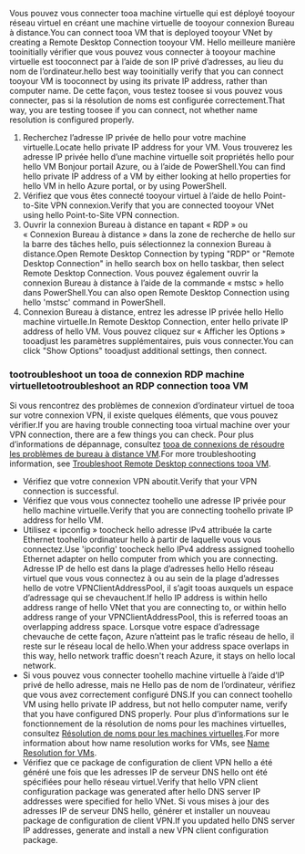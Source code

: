 <span data-ttu-id="ddbca-101">Vous pouvez vous connecter tooa machine virtuelle qui est déployé tooyour réseau virtuel en créant une machine virtuelle de tooyour connexion Bureau à distance.</span><span class="sxs-lookup"><span data-stu-id="ddbca-101">You can connect tooa VM that is deployed tooyour VNet by creating a Remote Desktop Connection tooyour VM.</span></span> <span data-ttu-id="ddbca-102">Hello meilleure manière tooinitially vérifier que vous pouvez vous connecter à tooyour machine virtuelle est tooconnect par à l’aide de son IP privé d’adresses, au lieu du nom de l’ordinateur.</span><span class="sxs-lookup"><span data-stu-id="ddbca-102">hello best way tooinitially verify that you can connect tooyour VM is tooconnect by using its private IP address, rather than computer name.</span></span> <span data-ttu-id="ddbca-103">De cette façon, vous testez toosee si vous pouvez vous connecter, pas si la résolution de noms est configurée correctement.</span><span class="sxs-lookup"><span data-stu-id="ddbca-103">That way, you are testing toosee if you can connect, not whether name resolution is configured properly.</span></span> 

1. <span data-ttu-id="ddbca-104">Recherchez l’adresse IP privée de hello pour votre machine virtuelle.</span><span class="sxs-lookup"><span data-stu-id="ddbca-104">Locate hello private IP address for your VM.</span></span> <span data-ttu-id="ddbca-105">Vous trouverez les adresse IP privée hello d’une machine virtuelle soit propriétés hello pour hello VM Bonjour portail Azure, ou à l’aide de PowerShell.</span><span class="sxs-lookup"><span data-stu-id="ddbca-105">You can find hello private IP address of a VM by either looking at hello properties for hello VM in hello Azure portal, or by using PowerShell.</span></span>
2. <span data-ttu-id="ddbca-106">Vérifiez que vous êtes connecté tooyour virtuel à l’aide de hello Point-to-Site VPN connexion.</span><span class="sxs-lookup"><span data-stu-id="ddbca-106">Verify that you are connected tooyour VNet using hello  Point-to-Site VPN connection.</span></span> 
3. <span data-ttu-id="ddbca-107">Ouvrir la connexion Bureau à distance en tapant « RDP » ou « Connexion Bureau à distance » dans la zone de recherche de hello sur la barre des tâches hello, puis sélectionnez la connexion Bureau à distance.</span><span class="sxs-lookup"><span data-stu-id="ddbca-107">Open Remote Desktop Connection by typing "RDP" or "Remote Desktop Connection" in hello search box on hello taskbar, then select Remote Desktop Connection.</span></span> <span data-ttu-id="ddbca-108">Vous pouvez également ouvrir la connexion Bureau à distance à l’aide de la commande « mstsc » hello dans PowerShell.</span><span class="sxs-lookup"><span data-stu-id="ddbca-108">You can also open Remote Desktop Connection using hello 'mstsc' command in PowerShell.</span></span> 
3. <span data-ttu-id="ddbca-109">Connexion Bureau à distance, entrez les adresse IP privée hello Hello machine virtuelle.</span><span class="sxs-lookup"><span data-stu-id="ddbca-109">In Remote Desktop Connection, enter hello private IP address of hello VM.</span></span> <span data-ttu-id="ddbca-110">Vous pouvez cliquez sur « Afficher les Options » tooadjust les paramètres supplémentaires, puis vous connecter.</span><span class="sxs-lookup"><span data-stu-id="ddbca-110">You can click "Show Options" tooadjust additional settings, then connect.</span></span>

### <a name="tootroubleshoot-an-rdp-connection-tooa-vm"></a><span data-ttu-id="ddbca-111">tootroubleshoot un tooa de connexion RDP machine virtuelle</span><span class="sxs-lookup"><span data-stu-id="ddbca-111">tootroubleshoot an RDP connection tooa VM</span></span>

<span data-ttu-id="ddbca-112">Si vous rencontrez des problèmes de connexion d’ordinateur virtuel de tooa sur votre connexion VPN, il existe quelques éléments, que vous pouvez vérifier.</span><span class="sxs-lookup"><span data-stu-id="ddbca-112">If you are having trouble connecting tooa virtual machine over your VPN connection, there are a few things you can check.</span></span> <span data-ttu-id="ddbca-113">Pour plus d’informations de dépannage, consultez [tooa de connexions de résoudre les problèmes de bureau à distance VM](../articles/virtual-machines/windows/troubleshoot-rdp-connection.md).</span><span class="sxs-lookup"><span data-stu-id="ddbca-113">For more troubleshooting information, see [Troubleshoot Remote Desktop connections tooa VM](../articles/virtual-machines/windows/troubleshoot-rdp-connection.md).</span></span>

- <span data-ttu-id="ddbca-114">Vérifiez que votre connexion VPN aboutit.</span><span class="sxs-lookup"><span data-stu-id="ddbca-114">Verify that your VPN connection is successful.</span></span>
- <span data-ttu-id="ddbca-115">Vérifiez que vous vous connectez toohello une adresse IP privée pour hello machine virtuelle.</span><span class="sxs-lookup"><span data-stu-id="ddbca-115">Verify that you are connecting toohello private IP address for hello VM.</span></span>
- <span data-ttu-id="ddbca-116">Utilisez « ipconfig » toocheck hello adresse IPv4 attribuée la carte Ethernet toohello ordinateur hello à partir de laquelle vous vous connectez.</span><span class="sxs-lookup"><span data-stu-id="ddbca-116">Use 'ipconfig' toocheck hello IPv4 address assigned toohello Ethernet adapter on hello computer from which you are connecting.</span></span> <span data-ttu-id="ddbca-117">Adresse IP de hello est dans la plage d’adresses hello Hello réseau virtuel que vous vous connectez à ou au sein de la plage d’adresses hello de votre VPNClientAddressPool, il s’agit tooas auxquels un espace d’adressage qui se chevauchent.</span><span class="sxs-lookup"><span data-stu-id="ddbca-117">If hello IP address is within hello address range of hello VNet that you are connecting to, or within hello address range of your VPNClientAddressPool, this is referred tooas an overlapping address space.</span></span> <span data-ttu-id="ddbca-118">Lorsque votre espace d’adressage chevauche de cette façon, Azure n’atteint pas le trafic réseau de hello, il reste sur le réseau local de hello.</span><span class="sxs-lookup"><span data-stu-id="ddbca-118">When your address space overlaps in this way, hello network traffic doesn't reach Azure, it stays on hello local network.</span></span>
- <span data-ttu-id="ddbca-119">Si vous pouvez vous connecter toohello machine virtuelle à l’aide d’IP privé de hello adresse, mais ne Hello pas de nom de l’ordinateur, vérifiez que vous avez correctement configuré DNS.</span><span class="sxs-lookup"><span data-stu-id="ddbca-119">If you can connect toohello VM using hello private IP address, but not hello computer name, verify that you have configured DNS properly.</span></span> <span data-ttu-id="ddbca-120">Pour plus d’informations sur le fonctionnement de la résolution de noms pour les machines virtuelles, consultez [Résolution de noms pour les machines virtuelles](../articles/virtual-network/virtual-networks-name-resolution-for-vms-and-role-instances.md).</span><span class="sxs-lookup"><span data-stu-id="ddbca-120">For more information about how name resolution works for VMs, see [Name Resolution for VMs](../articles/virtual-network/virtual-networks-name-resolution-for-vms-and-role-instances.md).</span></span>
- <span data-ttu-id="ddbca-121">Vérifiez que ce package de configuration de client VPN hello a été généré une fois que les adresses IP de serveur DNS hello ont été spécifiées pour hello réseau virtuel.</span><span class="sxs-lookup"><span data-stu-id="ddbca-121">Verify that hello VPN client configuration package was generated after hello DNS server IP addresses were specified for hello VNet.</span></span> <span data-ttu-id="ddbca-122">Si vous mises à jour des adresses IP de serveur DNS hello, générer et installer un nouveau package de configuration de client VPN.</span><span class="sxs-lookup"><span data-stu-id="ddbca-122">If you updated hello DNS server IP addresses, generate and install a new VPN client configuration package.</span></span>
